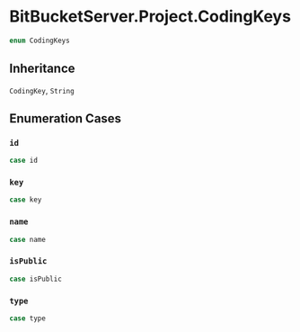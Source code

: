 # BitBucketServer.Project.CodingKeys

``` swift
enum CodingKeys
```

## Inheritance

`CodingKey`, `String`

## Enumeration Cases

### `id`

``` swift
case id
```

### `key`

``` swift
case key
```

### `name`

``` swift
case name
```

### `isPublic`

``` swift
case isPublic
```

### `type`

``` swift
case type
```
